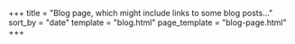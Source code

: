 +++
title = "Blog page, which might include links to some blog posts..."
sort_by = "date"
template = "blog.html"
page_template = "blog-page.html"
+++